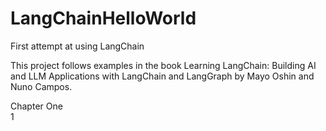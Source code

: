 # LangChainHelloWorld
First attempt at using LangChain

This project follows examples in the book Learning LangChain: Building AI and LLM Applications with LangChain and LangGraph by Mayo Oshin and Nuno Campos.

Chapter One   
1